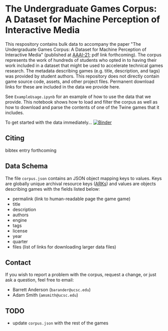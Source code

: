 # The Undergraduate Games Corpus: A Dataset for Machine Perception of Interactive Media
This respository contains bulk data to accompany the paper "The Undergraduate Games Corpus: A Dataset for Machine Perception of Interactive Media" (published at [AAAI-21](https://aaai.org/Conferences/AAAI-21/); pdf link forthcoming). The corpus represents the work of hundreds of students who opted in to having their work included in a dataset that might be used to accelerate technical games research. The metadata describing games (e.g. title, description, and tags) was provided by student authors. This repository does not directly contain game source code, assets, and other project files. Permanent download links for these are included in the data we provide here.

See `ExampleUsage.ipynb` for an example of how to use the data that we provide. This notebook shows how to load and filter the corpus as well as how to download and parse the contents of one of the Twine games that it includes.

To get started with the data immediately... [![Binder](https://mybinder.org/badge_logo.svg)](https://mybinder.org/v2/gh/barrettrees/undergraduate_games_corpus/HEAD?filepath=ExampleUsage.ipynb)

## Citing
bibtex entry forthcoming

## Data Schema
The file `corpus.json` contains an JSON object mapping keys to values. Keys are globally unique archival resource keys ([ARKs](https://en.wikipedia.org/wiki/Archival_Resource_Key)) and values are objects describing games with the fields listed below:

 - permalink (link to human-readable page the game game)
 - title
 - description
 - authors
 - engine
 - tags
 - license
 - year
 - quarter
 - files (list of links for downloading larger data files)

## Contact

If you wish to report a problem with the corpus, request a change, or just ask a question, feel free to email:
- Barrett Anderson (`barander@ucsc.edu`)
- Adam Smith (`amsmith@ucsc.edu`)

## TODO
- update `corpus.json` with the rest of the games
